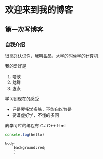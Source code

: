 # 欢迎来到我的博客

## 第一次写博客

### 自我介绍

很高兴认识你，我叫晶晶，大学的时候学的计算机

我的爱好是

1. 唱歌
2. 跳舞
3. 游泳

学习到现在的感受

* 还是要多学多练，不能自以为是
* 要谦虚好学，不懂的多问

我学习过的编程有 C# C++ html

~~~javascript
console.log(hello)
~~~


~~~
body{
    background:red;
    }
~~~